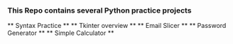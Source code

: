 ### This Repo contains several Python practice projects

** Syntax Practice **
** Tkinter overview **
** Email Slicer **
** Password Generator **
** Simple Calculator **